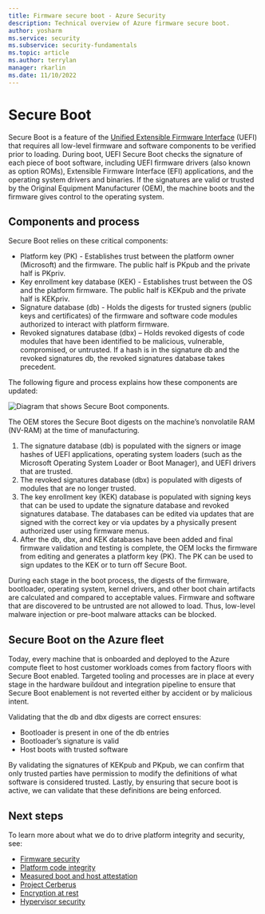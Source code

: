 ```yaml
---
title: Firmware secure boot - Azure Security
description: Technical overview of Azure firmware secure boot.
author: yosharm
ms.service: security
ms.subservice: security-fundamentals
ms.topic: article
ms.author: terrylan
manager: rkarlin
ms.date: 11/10/2022
---
```


# Secure Boot

Secure Boot is a feature of the [Unified Extensible Firmware Interface](https://en.wikipedia.org/wiki/Unified_Extensible_Firmware_Interface) (UEFI) that requires all low-level firmware and software components to be verified prior to loading. During boot, UEFI Secure Boot checks the signature of each piece of boot software, including UEFI firmware drivers (also known as option ROMs), Extensible Firmware Interface (EFI) applications, and the operating system drivers and binaries. If the signatures are valid or trusted by the Original Equipment Manufacturer (OEM), the machine boots and the firmware gives control to the operating system.

## Components and process

Secure Boot relies on these critical components:

- Platform key (PK) - Establishes trust between the platform owner (Microsoft) and the firmware. The public half is PKpub and the private half is PKpriv.
- Key enrollment key database (KEK) - Establishes trust between the OS and the platform firmware. The public half is KEKpub and the private half is KEKpriv.
- Signature database (db) - Holds the digests for trusted signers (public keys and certificates) of the firmware and software code modules authorized to interact with platform firmware.
- Revoked signatures database (dbx) – Holds revoked digests of code modules that have been identified to be malicious, vulnerable, compromised, or untrusted. If a hash is in the signature db and the revoked signatures db, the revoked signatures database takes precedent.

The following figure and process explains how these components are updated:

![Diagram that shows Secure Boot components.](./media/secure-boot/secure-boot.png)

The OEM stores the Secure Boot digests on the machine’s nonvolatile RAM (NV-RAM) at the time of manufacturing.

1. The signature database (db) is populated with the signers or image hashes of UEFI applications, operating system loaders (such as the Microsoft Operating System Loader or Boot Manager), and UEFI drivers that are trusted.
2. The revoked signatures database (dbx) is populated with digests of modules that are no longer trusted.
3. The key enrollment key (KEK) database is populated with signing keys that can be used to update the signature database and revoked signatures database. The databases can be edited via updates that are signed with the correct key or via updates by a physically present authorized user using firmware menus.
4. After the db, dbx, and KEK databases have been added and final firmware validation and testing is complete, the OEM locks the firmware from editing and generates a platform key (PK). The PK can be used to sign updates to the KEK or to turn off Secure Boot.

During each stage in the boot process, the digests of the firmware, bootloader, operating system, kernel drivers, and other boot chain artifacts are calculated and compared to acceptable values. Firmware and software that are discovered to be untrusted are not allowed to load. Thus, low-level malware injection or pre-boot malware attacks can be blocked.

## Secure Boot on the Azure fleet
Today, every machine that is onboarded and deployed to the Azure compute fleet to host customer workloads comes from factory floors with Secure Boot enabled. Targeted tooling and processes are in place at every stage in the hardware buildout and integration pipeline to ensure that Secure Boot enablement is not reverted either by accident or by malicious intent.

Validating that the db and dbx digests are correct ensures:

- Bootloader is present in one of the db entries
- Bootloader’s signature is valid
- Host boots with trusted software

 By validating the signatures of KEKpub and PKpub, we can confirm that only trusted parties have permission to modify the definitions of what software is considered trusted. Lastly, by ensuring that secure boot is active, we can validate that these definitions are being enforced.

## Next steps
To learn more about what we do to drive platform integrity and security, see:

- [Firmware security](firmware.md)
- [Platform code integrity](code-integrity.md)
- [Measured boot and host attestation](measured-boot-host-attestation.md)
- [Project Cerberus](project-cerberus.md)
- [Encryption at rest](encryption-atrest.md)
- [Hypervisor security](hypervisor.md)